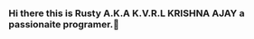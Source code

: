 ### Hi there this is Rusty A.K.A K.V.R.L KRISHNA AJAY a passionaite programer.👋

<!--
**RUSTY147/RUSTY147** is a ✨ _special_ ✨ repository because its `README.md` (this file) appears on your GitHub profile.

Here are some ideas to get you started:

- 🔭 I’m currently working on ... my studies
- 🌱 I’m currently learning ...   Machine learning
- 👯 I’m looking to collaborate on ... Lua, Fivem development 
- 🤔 I’m looking for help with ...  Lua
- 💬 Ask me about ... Anything
- 📫 How to reach me: ...[Linkdin profile](https://www.linkedin.com/in/k-v-r-l-krishna-ajay-7b7512211/),[gmail](kasiajay40@gmail.com),[Discord](https://discord.gg/KFFNS7cwuy)
- 😄 Pronouns: ... He/Him
- ⚡ Fun fact: ... The green code in The Matrix was actually created from symbols in the code designer’s wife’s sushi cookbook.
- 👨‍🔧 Specilization ... Data science and Big data analysis
- 👨‍💻 Programing languages known ... C,JAVA,PYTHON,LUA,HTML,CSS,JAVASCRIPT
-->

